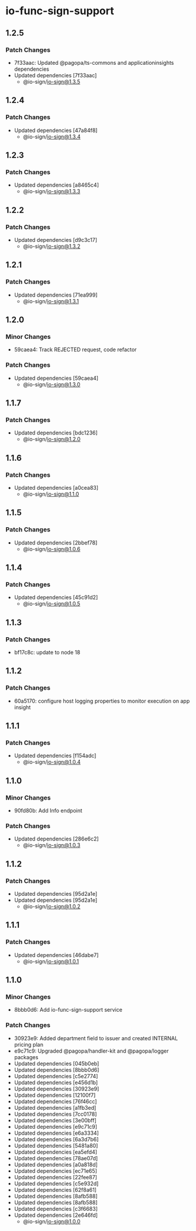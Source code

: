 # io-func-sign-support

## 1.2.5

### Patch Changes

- 7f33aac: Updated @pagopa/ts-commons and applicationinsights dependencies
- Updated dependencies [7f33aac]
  - @io-sign/io-sign@1.3.5

## 1.2.4

### Patch Changes

- Updated dependencies [47a84f8]
  - @io-sign/io-sign@1.3.4

## 1.2.3

### Patch Changes

- Updated dependencies [a8465c4]
  - @io-sign/io-sign@1.3.3

## 1.2.2

### Patch Changes

- Updated dependencies [d9c3c17]
  - @io-sign/io-sign@1.3.2

## 1.2.1

### Patch Changes

- Updated dependencies [71ea999]
  - @io-sign/io-sign@1.3.1

## 1.2.0

### Minor Changes

- 59caea4: Track REJECTED request, code refactor

### Patch Changes

- Updated dependencies [59caea4]
  - @io-sign/io-sign@1.3.0

## 1.1.7

### Patch Changes

- Updated dependencies [bdc1236]
  - @io-sign/io-sign@1.2.0

## 1.1.6

### Patch Changes

- Updated dependencies [a0cea83]
  - @io-sign/io-sign@1.1.0

## 1.1.5

### Patch Changes

- Updated dependencies [2bbef78]
  - @io-sign/io-sign@1.0.6

## 1.1.4

### Patch Changes

- Updated dependencies [45c91d2]
  - @io-sign/io-sign@1.0.5

## 1.1.3

### Patch Changes

- bf17c8c: update to node 18

## 1.1.2

### Patch Changes

- 60a5170: configure host logging properties to monitor execution on app insight

## 1.1.1

### Patch Changes

- Updated dependencies [f154adc]
  - @io-sign/io-sign@1.0.4

## 1.1.0

### Minor Changes

- 90fd80b: Add Info endpoint

### Patch Changes

- Updated dependencies [286e6c2]
  - @io-sign/io-sign@1.0.3

## 1.1.2

### Patch Changes

- Updated dependencies [95d2a1e]
- Updated dependencies [95d2a1e]
  - @io-sign/io-sign@1.0.2

## 1.1.1

### Patch Changes

- Updated dependencies [46dabe7]
  - @io-sign/io-sign@1.0.1

## 1.1.0

### Minor Changes

- 8bbb0d6: Add io-func-sign-support service

### Patch Changes

- 30923e9: Added department field to issuer and created INTERNAL pricing plan
- e9c71c9: Upgraded @pagopa/handler-kit and @pagopa/logger packages
- Updated dependencies [045b0eb]
- Updated dependencies [8bbb0d6]
- Updated dependencies [c5e2774]
- Updated dependencies [e456d1b]
- Updated dependencies [30923e9]
- Updated dependencies [12100f7]
- Updated dependencies [76f46cc]
- Updated dependencies [a1fb3ed]
- Updated dependencies [7cc0178]
- Updated dependencies [3e00bff]
- Updated dependencies [e9c71c9]
- Updated dependencies [e6a3334]
- Updated dependencies [6a3d7b6]
- Updated dependencies [5481a80]
- Updated dependencies [ea5efd4]
- Updated dependencies [78ae07d]
- Updated dependencies [a0a818d]
- Updated dependencies [ec71e65]
- Updated dependencies [22fee87]
- Updated dependencies [c5e932d]
- Updated dependencies [62f8a61]
- Updated dependencies [8afb588]
- Updated dependencies [8afb588]
- Updated dependencies [c3f6683]
- Updated dependencies [2e646fd]
  - @io-sign/io-sign@1.0.0
